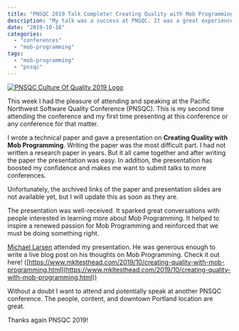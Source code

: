 ```yaml
---
title: "PNSQC 2019 Talk Complete! Creating Quality with Mob Programming"
description: "My talk was a success at PNSQC. It was a great experience and I hope to attend the coference again."
date: "2019-10-16"
categories: 
  - "conferences"
  - "mob-programming"
tags: 
  - "mob-programming"
  - "pnsqc"
---
```


[![PNSQC Culture Of Quality 2019 Logo](/images/ForPosts/pnsqc.jpg)](https://www.pnsqc.org/)

This week I had the pleasure of attending and speaking at the Pacific Northwest Software Quality Conference (PNSQC). This is my second time attending the conference and my first time presenting at this conference or any conference for that matter.

I wrote a technical paper and gave a presentation on **Creating Quality with Mob Programming**. Writing the paper was the most difficult part. I had not written a research paper in years. But it all came together and after writing the paper the presentation was easy. In addition, the presentation has boosted my confidence and makes me want to submit talks to more conferences.

Unfortunately, the archived links of the paper and presentation slides are not available yet, but I will update this as soon as they are.

The presentation was well-received. It sparked great conversations with people interested in learning more about Mob Programming. It helped to inspire a renewed passion for Mob Programming and reinforced that we must be doing something right.

[Michael Larsen](https://twitter.com/mkltesthead?lang=en) attended my presentation. He was generous enough to write a live blog post on his thoughts on Mob Programming. Check it out here! ([https://www.mkltesthead.com/2019/10/creating-quality-with-mob-programming.html](https://www.mkltesthead.com/2019/10/creating-quality-with-mob-programming.html))

Without a doubt I want to attend and potentially speak at another PNSQC conference. The people, content, and downtown Portland location are great.

Thanks again PNSQC 2019!
